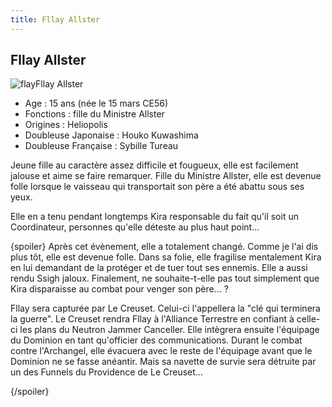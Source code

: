 ```yaml
---
title: Fllay Allster
---
```


Fllay Allster
-------------

![flay](/images/stories/saga/gundamseed/persos/flay.jpg)Fllay Allster   
- Age : 15 ans (née le 15 mars CE56)   
- Fonctions : fille du Ministre Allster   
- Origines : Heliopolis   
- Doubleuse Japonaise : Houko Kuwashima   
- Doubleuse Française : Sybille Tureau  
  
Jeune fille au caractère assez difficile et fougueux, elle est facilement jalouse et aime se faire remarquer. Fille du Ministre Allster, elle est devenue folle lorsque le vaisseau qui transportait son père a été abattu sous ses yeux.


Elle en a tenu pendant longtemps Kira responsable du fait qu'il soit un Coordinateur, personnes qu'elle déteste au plus haut point...


{spoiler}
Après cet évènement, elle a totalement changé. Comme je l'ai dis plus tôt, elle est devenue folle. Dans sa folie, elle fragilise mentalement Kira en lui demandant de la protéger et de tuer tout ses ennemis. Elle a aussi rendu Ssigh jaloux. Finalement, ne souhaite-t-elle pas tout simplement que Kira disparaisse au combat pour venger son père... ?


Fllay sera capturée par Le Creuset. Celui-ci l'appellera la "clé qui terminera la guerre". Le Creuset rendra Fllay à l'Alliance Terrestre en confiant à celle-ci les plans du Neutron Jammer Canceller. Elle intègrera ensuite l'équipage du Dominion en tant qu'officier des communications. Durant le combat contre l'Archangel, elle évacuera avec le reste de l'équipage avant que le Dominion ne se fasse anéantir. Mais sa navette de survie sera détruite par un des Funnels du Providence de Le Creuset...


{/spoiler}